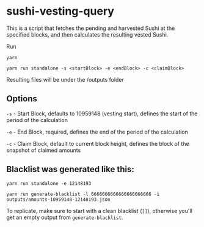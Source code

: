 # sushi-vesting-query

This is a script that fetches the pending and harvested Sushi at the specified blocks, and then calculates the resulting vested Sushi.

Run
```
yarn

yarn run standalone -s <startBlock> -e <endBlock> -c <claimBlock>
```

Resulting files will be under the /outputs folder

## Options
`-s` - Start Block, defaults to 10959148 (vesting start), defines the start of the period of the calculation

`-e` - End Block, required, defines the end of the period of the calculation

`-c` - Claim Block, default to current block height, defines the block of the snapshot of claimed amounts

## Blacklist was generated like this:
```
yarn run standalone -e 12148193

yarn run generate-blacklist -l 6666666666666666666666 -i outputs/amounts-10959148-12148193.json
```

To replicate, make sure to start with a clean blacklist (`[]`), otherwise you'll get an empty output from `generate-blacklist`.